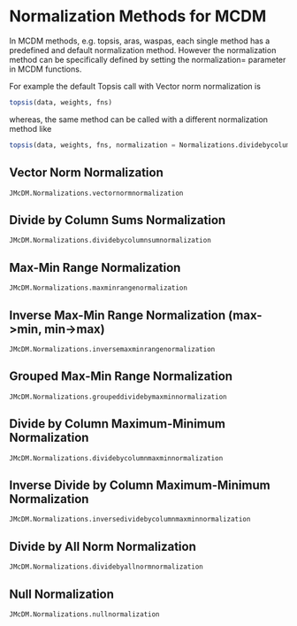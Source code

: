 # Normalization Methods for MCDM

In MCDM methods, e.g. topsis, aras, waspas, each single method has a predefined and default
normalization method. However the normalization method can be specifically defined by setting
the normalization= parameter in MCDM functions. 

For example the default Topsis call with Vector norm normalization is

```julia
topsis(data, weights, fns)
```

whereas, the same method can be called with a different normalization method like 

```julia
topsis(data, weights, fns, normalization = Normalizations.dividebycolumnsumnormalization
```

## Vector Norm Normalization
```@docs 
JMcDM.Normalizations.vectornormnormalization
```

## Divide by Column Sums Normalization
```@docs
JMcDM.Normalizations.dividebycolumnsumnormalization
```

## Max-Min Range Normalization
```@docs
JMcDM.Normalizations.maxminrangenormalization
```

## Inverse Max-Min Range Normalization (max->min, min->max)
```@docs 
JMcDM.Normalizations.inversemaxminrangenormalization
```

## Grouped Max-Min Range Normalization
```@docs
JMcDM.Normalizations.groupeddividebymaxminnormalization
```

## Divide by Column Maximum-Minimum Normalization
```@docs
JMcDM.Normalizations.dividebycolumnmaxminnormalization
```

## Inverse Divide by Column Maximum-Minimum Normalization
```@docs
JMcDM.Normalizations.inversedividebycolumnmaxminnormalization
```

## Divide by All Norm Normalization
```@docs
JMcDM.Normalizations.dividebyallnormnormalization
```

## Null Normalization
```@docs
JMcDM.Normalizations.nullnormalization
```




